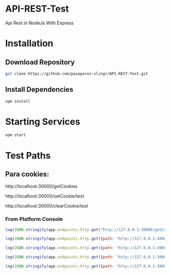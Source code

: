 # API-REST-Test
Api Rest in NodeJs With Express

# Installation
## Download Repository
```bash
git clone https://github.com/pasaperez-slingr/API-REST-Test.git
```


## Install Dependencies

```bash
npm install
```

# Starting Services

```bash
npm start
```

# Test Paths

## Para cookies:

http://localhost:30000/getCookies


http://localhost:30000/setCookie/test


http://localhost:30000/clearCookie/test


### From Platform Console
```javascript
log(JSON.stringify(app.endpoints.http.get("http://127.0.0.1:30000/getCookies")))
```

```javascript
log(JSON.stringify(app.endpoints.http.get({path: "http://127.0.0.1:30000/getCookies", forceDisableCookies: "true"})))
```

```javascript
log(JSON.stringify(app.endpoints.http.get({path: "http://127.0.0.1:30000/setCookie/cookie1", forceDisableCookies: "true"})))
```

```javascript
log(JSON.stringify(app.endpoints.http.get({path: "http://127.0.0.1:30000/getCookies", forceDisableCookies: "false"})))
```

```javascript
log(JSON.stringify(app.endpoints.http.get({path: "http://127.0.0.1:30000/setCookie/cookie1", forceDisableCookies: "false"})))
```
